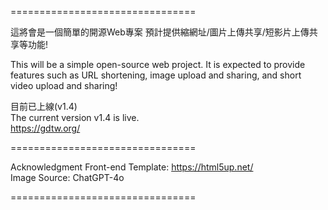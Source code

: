 ================================

這將會是一個簡單的開源Web專案
預計提供縮網址/圖片上傳共享/短影片上傳共享等功能!

This will be a simple open-source web project.
It is expected to provide features such as URL shortening, image upload and sharing, and short video upload and sharing!

目前已上線(v1.4)  
The current version v1.4 is live.     
https://gdtw.org/  

================================

Acknowledgment
Front-end Template: https://html5up.net/  
Image Source: ChatGPT-4o

================================
